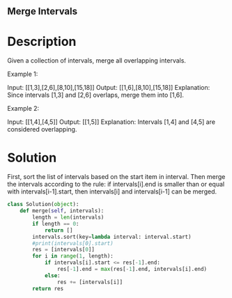 Merge Intervals
---

# Description

Given a collection of intervals, merge all overlapping intervals.

Example 1:

Input: [[1,3],[2,6],[8,10],[15,18]]
Output: [[1,6],[8,10],[15,18]]
Explanation: Since intervals [1,3] and [2,6] overlaps, merge them into [1,6].

Example 2:

Input: [[1,4],[4,5]]
Output: [[1,5]]
Explanation: Intervals [1,4] and [4,5] are considered overlapping.

# Solution

First, sort the list of intervals based on the start item in interval. Then merge the intervals according to the rule: if intervals[i].end is smaller than or equal with intervals[i-1].start, then intervals[i] and intervals[i-1] can be merged.

``` python
class Solution(object):
    def merge(self, intervals):
        length = len(intervals)
        if length == 0:
            return []
        intervals.sort(key=lambda interval: interval.start)
        #print(intervals[0].start)
        res = [intervals[0]]
        for i in range(1, length):
            if intervals[i].start <= res[-1].end:
                res[-1].end = max(res[-1].end, intervals[i].end)
            else:
                res += [intervals[i]]
        return res
```
